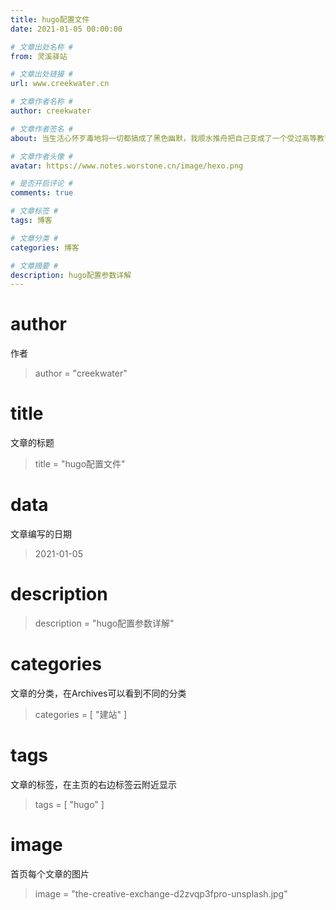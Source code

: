 ```yaml
---
title: hugo配置文件
date: 2021-01-05 00:00:00

# 文章出处名称 #
from: 灵溪驿站

# 文章出处链接 #
url: www.creekwater.cn

# 文章作者名称 #
author: creekwater

# 文章作者签名 #
about: 当生活心怀歹毒地将一切都搞成了黑色幽默，我顺水推舟把自己变成了一个受过高等教育的流氓。

# 文章作者头像 #
avatar: https://www.notes.worstone.cn/image/hexo.png

# 是否开启评论 #
comments: true

# 文章标签 #
tags: 博客

# 文章分类 #
categories: 博客

# 文章摘要 #
description: hugo配置参数详解
---
```


# author

作者

> author = "creekwater"

# title

文章的标题

> title = "hugo配置文件"

# data

文章编写的日期

> 2021-01-05

# description 

> description = "hugo配置参数详解"

# categories 

文章的分类，在Archives可以看到不同的分类

> categories = [
>     "建站"
> ]

# tags 

文章的标签，在主页的右边标签云附近显示

> tags = [
>     "hugo"
> ]

# image

首页每个文章的图片

> image = "the-creative-exchange-d2zvqp3fpro-unsplash.jpg"

